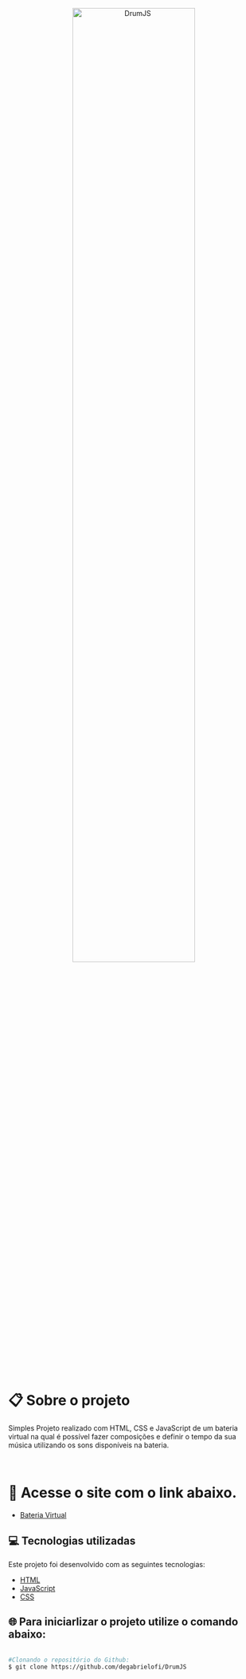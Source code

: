 <p align="center">
  <img alt="DrumJS" src="./GitHub/Mockup.png " width="70%"> 
  </p>

# :clipboard: Sobre o projeto

Simples Projeto realizado com HTML, CSS e JavaScript de um bateria virtual na qual é possível fazer composições e definir o tempo da sua música utilizando os sons disponíveis na bateria.

<br>

# 🔗 Acesse o site com o link abaixo. 

- [Bateria Virtual](https://degabrielofimovieflix.netlify.app/)


## :computer: Tecnologias utilizadas
Este projeto foi desenvolvido com as seguintes tecnologias:
- [HTML](https://developer.mozilla.org/pt-BR/docs/Web/HTML)
- [JavaScript](https://www.javascript.com/)
- [CSS](https://developer.mozilla.org/pt-BR/docs/Web/CSS)


## 🌐 Para iniciarlizar o projeto utilize o comando abaixo:
```bash

#Clonando o repositório do Github: 
$ git clone https://github.com/degabrielofi/DrumJS

 
```
